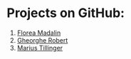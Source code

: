 # Projects on GitHub:

1. [Florea Madalin](https://github.com/madalin1907/POO)  
2. [Gheorghe Robert](https://github.com/RobertGheorghe/Laborator-POO)
3. [Marius Tillinger](https://github.com/Marius-Tillinger/POO/blob/main/Proiect1.cpp)